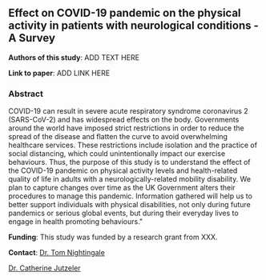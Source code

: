 ##  Effect on COVID-19 pandemic on the physical activity in patients with neurological conditions - A Survey

**Authors of this study**: ADD TEXT HERE

**Link to paper**: ADD LINK HERE

### Abstract
 
COVID-19 can result in severe acute respiratory syndrome coronavirus 2 (SARS-CoV-2) and has widespread effects on the body. Governments around the world have imposed strict restrictions in order to reduce the spread of the disease and flatten the curve to avoid overwhelming healthcare services. These restrictions include isolation and the practice of social distancing, which could unintentionally impact our exercise behaviours. Thus, the purpose of this study is to understand the effect of the COVID-19 pandemic on physical activity levels and health-related quality of life in adults with a neurologically-related mobility disability. We plan to capture changes over time as the UK Government alters their procedures to manage this pandemic. Information gathered will help us to better support individuals with physical disabilities, not only during future pandemics or serious global events, but during their everyday lives to engage in health promoting behaviours."

**Funding**:
This study was funded by a research grant from XXX.


**Contact**:
[Dr. Tom Nightingale](mailto:T.E.Nightingale@bham.ac.uk?subject=[GitHub]%20Source%20Han%20Sans)

[Dr. Catherine Jutzeler](mailto:catherine.jutzeler@bsse.ethz.ch?subject=[GitHub]%20Source%20Han%20Sans)



